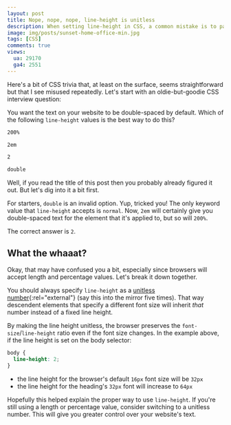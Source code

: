 ```yaml
---
layout: post
title: Nope, nope, nope, line-height is unitless
description: When setting line-height in CSS, a common mistake is to pass a specific unit for the value. Here's why we should be following the preferred approach and set line-height to a unitless value.
image: img/posts/sunset-home-office-min.jpg
tags: [CSS]
comments: true
views:
  ua: 29170
  ga4: 2551
---
```


Here's a bit of CSS trivia that, at least on the surface, seems straightforward but that I see misused repeatedly. Let's start with an oldie-but-goodie CSS interview question:

You want the text on your website to be double-spaced by default. Which of the following `line-height` values is the best way to do this?

```markdown
200%

2em

2

double
```

Well, if you read the title of this post then you probably already figured it out. But let's dig into it a bit first.

For starters, `double` is an invalid option. Yup, tricked you! The only keyword value that `line-height` accepts is `normal`. Now, `2em` will certainly give you double-spaced text for the element that it's applied to, but so will `200%`.

The correct answer is `2`.

## What the whaaat?

Okay, that may have confused you a bit, especially since browsers will accept length and percentage values. Let's break it down together.

You should always specify `line-height` as a [unitless number](https://developer.mozilla.org/en-US/docs/Web/CSS/line-height#Prefer_unitless_numbers_for_line-height_values){:rel="external"} (say this into the mirror five times). That way descendent elements that specify a different font size will inherit _that_ number instead of a fixed line height.

By making the line height unitless, the browser preserves the `font-size`/`line-height` ratio even if the font size changes. In the example above, if the line height is set on the body selector:

```css
body {
  line-height: 2;
}
```

* the line height for the browser's default `16px` font size will be `32px`
* the line height for the heading's `32px` font will increase to `64px`

Hopefully this helped explain the proper way to use `line-height`. If you're still using a length or percentage value, consider switching to a unitless number. This will give you greater control over your website's text.